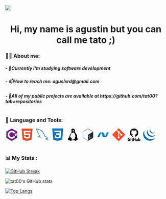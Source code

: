 <!--### Hi there 👋-->

<div id="header" allign="center">
    <img src="https://media.giphy.com/media/v1.Y2lkPTc5MGI3NjExNTBmZDU1MTk5MmQwZWU2NzY3MmU3OGQ5NTA3OTU5Y2I2YmJlNDg5MiZjdD1n/3oxHQM2nelb4qWtoje/giphy.gif" width="200">
</div>
<h1 align="center" >Hi, my name is agustin but you can call me tato ;) </h1>


<h3>👨‍💻 About me:</h3>
<p>
<h5>- 📝Currently i'm studying software development</h5>
<h5>- 📫How to reach me: aguslxrd@gmail.com</h5>
<h5>- 📄All of my public projects are available at https://github.com/tat00?tab=repositories</h5>
</p>


<h1> 
</h1>
<div align="left">
    <h3>🔨 Language and Tools:</h3>
<div> 
<img src="https://github.com/devicons/devicon/blob/master/icons/csharp/csharp-plain.svg" title="CSHARP" alt="csharp" width="40" height="40"/>&nbsp;
<!--<img src="https://github.com/devicons/devicon/blob/master/icons/java/java-plain.svg" title="JAVA" alt="java" width="40" height="40"/>&nbsp; -> I dont like it-->
<img src="https://github.com/devicons/devicon/blob/master/icons/html5/html5-plain.svg" title="HTML5" alt="html" width="40" height="40"/>&nbsp;
<img src="https://github.com/devicons/devicon/blob/master/icons/mysql/mysql-plain.svg" title="MYSQL" alt="mysql" width="40" height="40"/>&nbsp;
<img src="https://github.com/devicons/devicon/blob/master/icons/css3/css3-plain.svg" title="CSS" alt="css3" width="40" height="40"/>&nbsp;
<img src="https://github.com/devicons/devicon/blob/master/icons/linux/linux-plain.svg" title="LINUX" alt="linux" width="40" height="40"/>&nbsp;
<img src="https://github.com/devicons/devicon/blob/master/icons/bash/bash-plain.svg" title="BASH" alt="bash" width="40" height="40"/>&nbsp;
<img src="https://github.com/devicons/devicon/blob/master/icons/dot-net/dot-net-original.svg" title=".NET" alt=".net" width="40" height="40"/>&nbsp;   
<img src="https://github.com/devicons/devicon/blob/master/icons/git/git-plain.svg" title="GIT" alt="git" width="40" height="40"/>&nbsp;     
<img src="https://github.com/devicons/devicon/blob/master/icons/github/github-original-wordmark.svg" title="GITHUB" alt="github" width="40" height="40"/>&nbsp; 
<img src="https://github.com/devicons/devicon/blob/master/icons/jquery/jquery-plain.svg" title="jQuery" alt="jquery" width="40" height="40"/>&nbsp;    
<!--<img src="https://github.com/devicons/devicon/blob/master/icons/javascript/javascript-original.svg " title="Javascript" alt="js" width="40" height="40"/>&nbsp; in progress -->    
   
    
</div>

</div>

<h1> 
</h1>

<h3>📊 My Stats :</h3>

[![GitHub Streak](http://github-readme-streak-stats.herokuapp.com?user=tat00&theme=dracula&hide_border=true&border_radius=5)](https://git.io/streak-stats)

![tat00's GitHub stats](https://github-readme-stats.vercel.app/api?username=tat00&hide=contribs,prs&theme=dracula)

[![Top Langs](https://github-readme-stats.vercel.app/api/top-langs/?username=tat00&theme=dracula)](https://github.com/tat00/github-readme-stats)



<h1> 
</h1>
<!--
**tat00/tat00** is a ✨ _special_ ✨ repository because its `README.md` (this file) appears on your GitHub profile.

Here are some ideas to get you started:

- 🔭 I’m currently working on ...
- 🌱 I’m currently learning ...
- 👯 I’m looking to collaborate on ...
- 🤔 I’m looking for help with ...
- 💬 Ask me about ...
- 📫 How to reach me: ...
- 😄 Pronouns: ...
- ⚡ Fun fact: ...

-->
